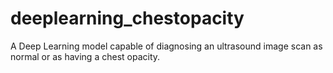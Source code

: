 # deeplearning_chestopacity
A Deep Learning model capable of diagnosing an ultrasound image scan as normal or as having a chest opacity. 
